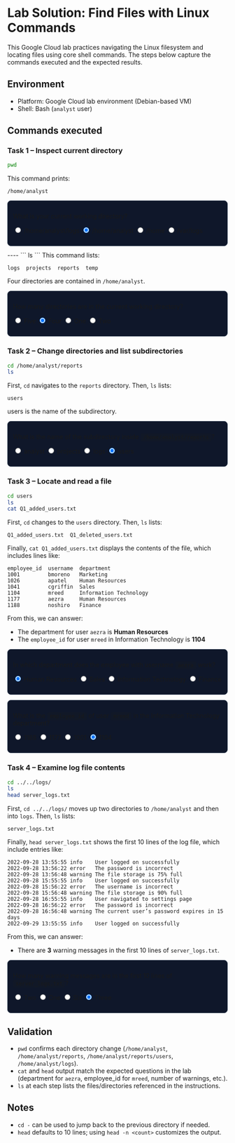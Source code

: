 # Lab Solution: Find Files with Linux Commands

<style>
.mc-card{background:#0f172a;border:1px solid #334155;border-radius:8px;padding:12px;margin:12px 0}
.mc-question code{background:#111827;border-radius:4px;padding:2px 6px}
</style>

This Google Cloud lab practices navigating the Linux filesystem and locating files using core shell commands. The steps below capture the commands executed and the expected results.

## Environment

- Platform: Google Cloud lab environment (Debian-based VM)
- Shell: Bash (`analyst` user)

## Commands executed

### Task 1 – Inspect current directory

```bash
pwd
```
This command prints:

```plaintext
/home/analyst
```
<!-- Source: MaterialDeApoyo/FindFilesWithLinuxCommands.md (Task 1) -->
<div class="mc-wrapper">
  <div class="mc-card">
    <div class="mc-rail" aria-hidden="true">
      <span class="mc-rail__dot"></span>
    </div>
    <div class="mc-content">
      <p class="mc-question">What is your current working directory?</p>
      <form class="mc-options">
        <label class="mc-option">
          <input type="radio" name="task1-pwd" value="/home/analyst/logs" />
          <span class="mc-option__radio"></span>
          <span class="mc-option__text">/home/analyst/logs</span>
        </label>
        <label class="mc-option">
          <input type="radio" name="task1-pwd" value="/home/analyst" checked />
          <span class="mc-option__radio"></span>
          <span class="mc-option__text">/home/analyst</span>
        </label>
        <label class="mc-option">
          <input type="radio" name="task1-pwd" value="/home" />
          <span class="mc-option__radio"></span>
          <span class="mc-option__text">/home</span>
        </label>
        <label class="mc-option">
          <input type="radio" name="task1-pwd" value="/var/logs" />
          <span class="mc-option__radio"></span>
          <span class="mc-option__text">/var/logs</span>
        </label>
      </form>
    </div>
  </div>
</div>
----
```
ls
```
This command lists:

```plaintext
logs  projects  reports  temp
```
Four directories are contained in `/home/analyst`. 
<!-- Source: MaterialDeApoyo/FindFilesWithLinuxCommands.md (Task 1 count) -->
<div class="mc-wrapper">
  <div class="mc-card">
    <div class="mc-rail" aria-hidden="true">
      <span class="mc-rail__dot"></span>
    </div>
    <div class="mc-content">
      <p class="mc-question">How many directories are in the current working directory?</p>
      <form class="mc-options">
        <label class="mc-option">
          <input type="radio" name="task1-count" value="Five" />
          <span class="mc-option__radio"></span>
          <span class="mc-option__text">Five</span>
        </label>
        <label class="mc-option">
          <input type="radio" name="task1-count" value="Four" checked />
          <span class="mc-option__radio"></span>
          <span class="mc-option__text">Four</span>
        </label>
        <label class="mc-option">
          <input type="radio" name="task1-count" value="One" />
          <span class="mc-option__radio"></span>
          <span class="mc-option__text">One</span>
        </label>
        <label class="mc-option">
          <input type="radio" name="task1-count" value="Two" />
          <span class="mc-option__radio"></span>
          <span class="mc-option__text">Two</span>
        </label>
      </form>
    </div>
  </div>
</div>

### Task 2 – Change directories and list subdirectories

```bash
cd /home/analyst/reports
ls
```
First, `cd` navigates to the `reports` directory. Then, `ls` lists:

```plaintext
users
```

users is the name of the subdirectory.
<!-- Source: MaterialDeApoyo/FindFilesWithLinuxCommands.md (Task 2) -->
<div class="mc-wrapper">
  <div class="mc-card">
    <div class="mc-rail" aria-hidden="true">
      <span class="mc-rail__dot"></span>
    </div>
    <div class="mc-content">
      <p class="mc-question">What is the name of the subdirectory inside <code>/home/analyst/reports</code>?</p>
      <form class="mc-options">
        <label class="mc-option">
          <input type="radio" name="task2-subdir" value="analyst" />
          <span class="mc-option__radio"></span>
          <span class="mc-option__text">analyst</span>
        </label>
        <label class="mc-option">
          <input type="radio" name="task2-subdir" value="projects" />
          <span class="mc-option__radio"></span>
          <span class="mc-option__text">projects</span>
        </label>
        <label class="mc-option">
          <input type="radio" name="task2-subdir" value="logs" />
          <span class="mc-option__radio"></span>
          <span class="mc-option__text">logs</span>
        </label>
        <label class="mc-option">
          <input type="radio" name="task2-subdir" value="users" checked />
          <span class="mc-option__radio"></span>
          <span class="mc-option__text">users</span>
        </label>
      </form>
    </div>
  </div>
</div>



### Task 3 – Locate and read a file

```bash
cd users
ls
cat Q1_added_users.txt
```
First, `cd` changes to the `users` directory. Then, `ls` lists:

```plaintext
Q1_added_users.txt  Q1_deleted_users.txt
```
Finally, `cat Q1_added_users.txt` displays the contents of the file, which includes lines like:

```plaintext
employee_id  username  department
1001         bmoreno   Marketing
1026         apatel    Human Resources
1041         cgriffin  Sales
1104         mreed     Information Technology
1177         aezra     Human Resources
1188         noshiro   Finance
```
From this, we can answer:
- The department for user `aezra` is **Human Resources**
- The `employee_id` for user `mreed` in Information Technology is **1104**
<!-- Source: MaterialDeApoyo/FindFilesWithLinuxCommands.md (Task 3) -->
<div class="mc-wrapper">
  <div class="mc-card">
    <div class="mc-rail" aria-hidden="true">
      <span class="mc-rail__dot"></span>
    </div>
    <div class="mc-content">
      <p class="mc-question">In which department does the employee with username <code>aezra</code> work?</p>
      <form class="mc-options">
        <label class="mc-option">
          <input type="radio" name="task3-aezra" value="Human Resources" checked />
          <span class="mc-option__radio"></span>
          <span class="mc-option__text">Human Resources</span>
        </label>
        <label class="mc-option">
          <input type="radio" name="task3-aezra" value="Sales" />
          <span class="mc-option__radio"></span>
          <span class="mc-option__text">Sales</span>
        </label>
        <label class="mc-option">
          <input type="radio" name="task3-aezra" value="Information Technology" />
          <span class="mc-option__radio"></span>
          <span class="mc-option__text">Information Technology</span>
        </label>
        <label class="mc-option">
          <input type="radio" name="task3-aezra" value="Finance" />
          <span class="mc-option__radio"></span>
          <span class="mc-option__text">Finance</span>
        </label>
      </form>
    </div>
  </div>
</div>

<div class="mc-wrapper">
  <div class="mc-card">
    <div class="mc-rail" aria-hidden="true">
      <span class="mc-rail__dot"></span>
    </div>
    <div class="mc-content">
      <p class="mc-question">What is the <code>employee_id</code> of user <code>mreed</code> in the Information Technology department?</p>
      <form class="mc-options">
        <label class="mc-option">
          <input type="radio" name="task3-mreed" value="1188" />
          <span class="mc-option__radio"></span>
          <span class="mc-option__text">1188</span>
        </label>
        <label class="mc-option">
          <input type="radio" name="task3-mreed" value="1177" />
          <span class="mc-option__radio"></span>
          <span class="mc-option__text">1177</span>
        </label>
        <label class="mc-option">
          <input type="radio" name="task3-mreed" value="1001" />
          <span class="mc-option__radio"></span>
          <span class="mc-option__text">1001</span>
        </label>
        <label class="mc-option">
          <input type="radio" name="task3-mreed" value="1104" checked />
          <span class="mc-option__radio"></span>
          <span class="mc-option__text">1104</span>
        </label>
      </form>
    </div>
  </div>
</div>

### Task 4 – Examine log file contents

```bash
cd ../../logs/
ls
head server_logs.txt
```

First, `cd ../../logs/` moves up two directories to `/home/analyst` and then into `logs`. Then, `ls` lists:

```plaintext
server_logs.txt
```
Finally, `head server_logs.txt` shows the first 10 lines of the log file, which include entries like:

```plaintext
2022-09-28 13:55:55 info    User logged on successfully
2022-09-28 13:56:22 error   The password is incorrect
2022-09-28 13:56:48 warning The file storage is 75% full
2022-09-28 15:55:55 info    User logged on successfully
2022-09-28 15:56:22 error   The username is incorrect
2022-09-28 15:56:48 warning The file storage is 90% full
2022-09-28 16:55:55 info    User navigated to settings page
2022-09-28 16:56:22 error   The password is incorrect
2022-09-28 16:56:48 warning The current user’s password expires in 15 days
2022-09-29 13:55:55 info    User logged on successfully
```
From this, we can answer:
- There are **3** warning messages in the first 10 lines of `server_logs.txt`.
<!-- Source: MaterialDeApoyo/FindFilesWithLinuxCommands.md (Task 4) -->
<div class="mc-wrapper">
  <div class="mc-card">
    <div class="mc-rail" aria-hidden="true">
      <span class="mc-rail__dot"></span>
    </div>
    <div class="mc-content">
      <p class="mc-question">How many warning messages are in the first 10 lines of <code>server_logs.txt</code>?</p>
      <form class="mc-options">
        <label class="mc-option">
          <input type="radio" name="task4-warnings" value="Two" />
          <span class="mc-option__radio"></span>
          <span class="mc-option__text">Two</span>
        </label>
        <label class="mc-option">
          <input type="radio" name="task4-warnings" value="One" />
          <span class="mc-option__radio"></span>
          <span class="mc-option__text">One</span>
        </label>
        <label class="mc-option">
          <input type="radio" name="task4-warnings" value="Six" />
          <span class="mc-option__radio"></span>
          <span class="mc-option__text">Six</span>
        </label>
        <label class="mc-option">
          <input type="radio" name="task4-warnings" value="Three" checked />
          <span class="mc-option__radio"></span>
          <span class="mc-option__text">Three</span>
        </label>
      </form>
    </div>
  </div>
</div>

## Validation

- `pwd` confirms each directory change (`/home/analyst`, `/home/analyst/reports`, `/home/analyst/reports/users`, `/home/analyst/logs`).
- `cat` and `head` output match the expected questions in the lab (department for `aezra`, employee_id for `mreed`, number of warnings, etc.).
- `ls` at each step lists the files/directories referenced in the instructions.

## Notes

- `cd -` can be used to jump back to the previous directory if needed.
- `head` defaults to 10 lines; using `head -n <count>` customizes the output.
